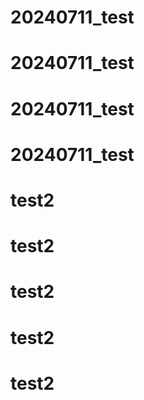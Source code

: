 # 20240711_test
# 20240711_test
# 20240711_test
# 20240711_test
# test2
# test2
# test2
# test2
# test2
